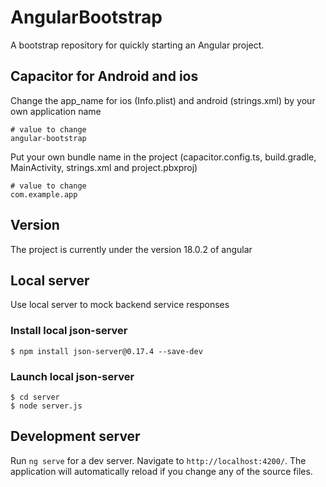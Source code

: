 # AngularBootstrap

A bootstrap repository for quickly starting an Angular project.

## Capacitor for Android and ios

Change the app_name for ios (Info.plist) and android (strings.xml) by your own application name

```
# value to change
angular-bootstrap
```

Put your own bundle name in the project (capacitor.config.ts, build.gradle, MainActivity, strings.xml and project.pbxproj)

```
# value to change
com.example.app
```



## Version

The project is currently under the version 18.0.2 of angular

## Local server

Use local server to mock backend service responses

### Install local json-server

```
$ npm install json-server@0.17.4 --save-dev
```

### Launch local json-server

```
$ cd server
$ node server.js
```

## Development server

Run `ng serve` for a dev server. Navigate to `http://localhost:4200/`. The application will automatically reload if you change any of the source files.